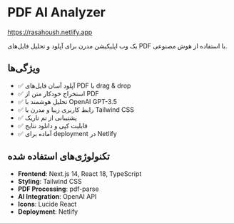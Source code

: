 # PDF AI Analyzer

https://rasahoush.netlify.app

یک وب اپلیکیشن مدرن برای آپلود و تحلیل فایل‌های PDF با استفاده از هوش مصنوعی.

## ویژگی‌ها

- ✅ آپلود آسان فایل‌های PDF با drag & drop
- ✅ استخراج خودکار متن از PDF
- ✅ تحلیل هوشمند با OpenAI GPT-3.5
- ✅ رابط کاربری زیبا و مدرن با Tailwind CSS
- ✅ پشتیبانی از تم تاریک
- ✅ قابلیت کپی و دانلود نتایج
- ✅ آماده برای deployment در Netlify

## تکنولوژی‌های استفاده شده

- **Frontend**: Next.js 14, React 18, TypeScript
- **Styling**: Tailwind CSS
- **PDF Processing**: pdf-parse
- **AI Integration**: OpenAI API
- **Icons**: Lucide React
- **Deployment**: Netlify
